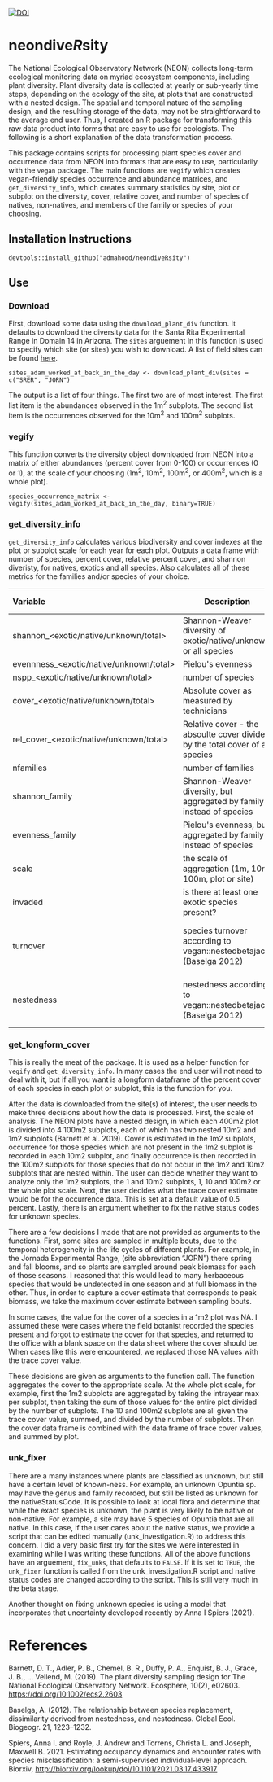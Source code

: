 [![DOI](https://zenodo.org/badge/268667267.svg)](https://zenodo.org/badge/latestdoi/268667267)

# neondive*R*sity

The National Ecological Observatory Network (NEON) collects long-term ecological monitoring data on myriad ecosystem components, including plant diversity. Plant diversity data is collected at yearly or sub-yearly time steps, depending on the ecology of the site, at plots that are constructed with a nested design. The spatial and temporal nature of the sampling design, and the resulting storage of the data, may not be straightforward to the average end user. Thus, I created an R package for transforming this raw data product into forms that are easy to use for ecologists. The following is a short explanation of the data transformation process.

This package contains scripts for processing plant species cover and occurrence data from NEON into formats that are easy to use, particularily with the `vegan` package. The main functions are `vegify` which creates vegan-friendly species occurrence and abundance matrices, and `get_diversity_info`, which creates summary statistics by site, plot or subplot on the diversity, cover, relative cover, and number of species of natives, non-natives, and members of the family or species of your choosing.

## Installation Instructions

`devtools::install_github("admahood/neondiveRsity")`

## Use

### Download

First, download some data using the `download_plant_div` function. It defaults to download the diversity data for the Santa Rita Experimental Range in Domain 14 in Arizona. The `sites` arguement in this function is used to specify which site (or sites) you wish to download. A list of field sites can be found [here](https://www.neonscience.org/field-sites/field-sites-map/list).

`sites_adam_worked_at_back_in_the_day <- download_plant_div(sites = c("SRER", "JORN")`

The output is a list of four things. The first two are of most interest. The first list item is the abundances observed in the 1m<sup>2</sup> subplots. The second list item is the occurrences observed for the 10m<sup>2</sup> and 100m<sup>2</sup> subplots.

### vegify

This function converts the diversity object downloaded from NEON into a matrix of either abundances (percent cover from 0-100) or occurrences (0 or 1), at the scale of your choosing (1m<sup>2</sup>, 10m<sup>2</sup>, 100m<sup>2</sup>, or 400m<sup>2</sup>, which is a whole plot).

`species_occurrence_matrix <- vegify(sites_adam_worked_at_back_in_the_day, binary=TRUE)`

### get_diversity_info

`get_diversity_info` calculates various biodiversity and cover indexes at the plot or subplot scale for each year for each plot. Outputs a data frame with number of species, percent cover, relative percent cover, and shannon diveristy, for natives, exotics and all species. Also calculates all of these metrics for the families and/or species of your choice.

| Variable | Description | Additional arguments |
|:---------|-------------|-------------|
|shannon_<exotic/native/unknown/total> | Shannon-Weaver diversity of exotic/native/unknown or all species| Given by default |
|evennness_<exotic/native/unknown/total> | Pielou's evenness | |
|nspp_<exotic/native/unknown/total> | number of species||
|cover_<exotic/native/unknown/total> | Absolute cover as measured by technicians||
|rel_cover_<exotic/native/unknown/total> | Relative cover - the absoulte cover divided by the total cover of all species||
|nfamilies| number of families ||
|shannon_family| Shannon-Weaver diversity, but aggregated by family instead of species||
|evenness_family| Pielou's evenness, but aggregated by family instead of species||
|scale | the scale of aggregation (1m, 10m, 100m, plot or site)||
|invaded | is there at least one exotic species present?||
|turnover | species turnover according to vegan::nestedbetajac() (Baselga 2012) |betadiversity = TRUE, scale = c("plot", "site")|
|nestedness | nestedness according to vegan::nestedbetajac() (Baselga 2012) |betadiversity = TRUE, scale = c("plot", "site")|

### get_longform_cover

This is really the meat of the package. It is used as a helper function for `vegify` and `get_diversity_info`. In many cases the end user will not need to deal with it, but if all you want is a longform dataframe of the percent cover of each species in each plot or subplot, this is the function for you. 

After the data is downloaded from the site(s) of interest, the user needs to make three decisions about how the data is processed. First, the scale of analysis. The NEON plots have a nested design, in which each 400m2 plot is divided into 4 100m2 subplots, each of which has two nested 10m2 and 1m2 subplots (Barnett et al. 2019). Cover is estimated in the 1m2 subplots, occurrence for those species which are not present in the 1m2 subplot is recorded in each 10m2 subplot, and finally occurrence is then recorded in the 100m2 subplots for those species that do not occur in the 1m2 and 10m2 subplots that are nested within. The user can decide whether they want to analyze only the 1m2 subplots, the 1 and 10m2 subplots, 1, 10 and 100m2 or the whole plot scale. Next, the user decides what the trace cover estimate would be for the occurrence data. This is set at a default value of 0.5 percent. Lastly, there is an argument whether to fix the native status codes for unknown species.

There are a few decisions I made that are not provided as arguments to the functions. First, some sites are sampled in multiple bouts, due to the temporal heterogeneity in the life cycles of different plants. For example, in the Jornada Experimental Range, (site abbreviation “JORN”) there spring and fall blooms, and so plants are sampled around peak biomass for each of those seasons. I reasoned that this would lead to many herbaceous species that would be undetected in one season and at full biomass in the other. Thus, in order to capture a cover estimate that corresponds to peak biomass, we take the maximum cover estimate between sampling bouts. 

In some cases, the value for the cover of a species in a 1m2 plot was NA. I assumed these were cases where the field botanist recorded the species present and forgot to estimate the cover for that species, and returned to the office with a blank space on the data sheet where the cover should be. When cases like this were encountered, we replaced those NA values with the trace cover value.

These decisions are given as arguments to the function call. The function aggregates the cover to the appropriate scale. At the whole plot scale, for example, first the 1m2 subplots are aggregated by taking the intrayear max per subplot, then taking the sum of those values for the entire plot divided by the number of subplots. The 10 and 100m2 subplots are all given the trace cover value, summed, and divided by the number of subplots. Then the cover data frame is combined with the data frame of trace cover values, and summed by plot.

### unk_fixer

There are a many instances where plants are classified as unknown, but still have a certain level of known-ness. For example, an unknown Opuntia sp. may have the genus and family recorded, but still be listed as unknown for the nativeStatusCode. It is possible to look at local flora and determine that while the exact species is unknown, the plant is very likely to be native or non-native. For example, a site may have 5 species of Opuntia that are all native. In this case, if the user cares about the native status, we provide a script that can be edited manually (unk_investigation.R) to address this concern. I did a very basic first try for the sites we were interested in examining while I was writing these functions. All of the above functions have an arguement, `fix_unks`, that defaults to `FALSE`. If it is set to `TRUE`, the `unk_fixer` function is called from the unk_investigation.R script and native status codes are changed according to the script. This is still very much in the beta stage.

Another thought on fixing unknown species is using a model that incorporates that uncertainty developed recently by Anna I Spiers (2021).

# References

Barnett, D. T., Adler, P. B., Chemel, B. R., Duffy, P. A., Enquist, B. J., Grace, J. B., … Vellend, M. (2019). The plant diversity sampling design for The National Ecological Observatory Network. Ecosphere, 10(2), e02603. https://doi.org/10.1002/ecs2.2603

Baselga, A. (2012). The relationship between species replacement, dissimilarity derived from nestedness, and nestedness. Global Ecol. Biogeogr. 21, 1223–1232.

Spiers, Anna I. and Royle, J. Andrew and Torrens, Christa L. and Joseph, Maxwell B. 2021. Estimating occupancy dynamics and encounter rates with species misclassification: a semi-supervised individual-level approach. Biorxiv, http://biorxiv.org/lookup/doi/10.1101/2021.03.17.433917


